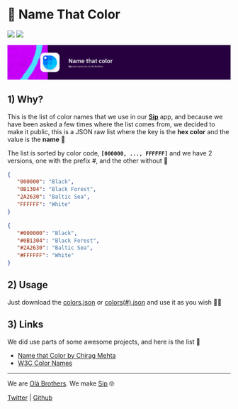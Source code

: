 # 🎨 Name That Color

[![](https://img.shields.io/badge/MIT-License-bd00ec.svg?labelColor=2b0042)](./LICENSE.md) 
![](https://img.shields.io/badge/Colors-3842-bd00ec.svg?labelColor=2b0042)

![](./banner.png)

## 1) Why?

This is the list of color names that we use in our **[Sip](https://sipapp.io)** app, and because we have been asked a few times where the list comes from, we decided to make it public, this is a JSON raw list where the key is the **hex color** and the value is the **name** 🎉

The list is sorted by color code, **`[000000, ..., FFFFFF]`** and we have 2 versions, one with the prefix #, and the other without 🥳

```json
{
   "000000": "Black",
   "0B1304": "Black Forest",
   "2A2630": "Baltic Sea",
   "FFFFFF": "White"
}
```

```json
{
   "#000000": "Black",
   "#0B1304": "Black Forest",
   "#2A2630": "Baltic Sea",
   "#FFFFFF": "White"
}
```

## 2) Usage

Just download the [colors.json](./colors.json) or [colors(#).json](./colors(%23).json) and use it as you wish 🧙‍♂️

## 3) Links

We did use parts of some awesome projects, and here is the list 💫

* [Name that Color by Chirag Mehta](https://chir.ag/projects/name-that-color)
* [W3C Color Names ](https://www.w3.org/wiki/CSS/Properties/color/keywords)

---

We are [Olá Brothers](https://theolabrothers.com). We make [Sip](https://sipapp.io) 🤓

[Twitter](https://twitter.com/olabrothers) | [Github](https://github.com/olabrothers)
